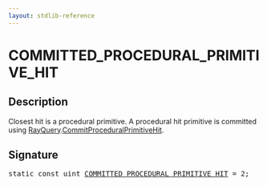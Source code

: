 ```yaml
---
layout: stdlib-reference
---
```


# COMMITTED_PROCEDURAL_PRIMITIVE_HIT

## Description

Closest hit is a procedural primitive.
A procedural hit primitive is committed using <span class='code'><a href="index.html" class="code_type">RayQuery</a>.<a href="commitproceduralprimitivehit-06gp.html">CommitProceduralPrimitiveHit</a></span>.


## Signature
<pre>
<span class='code_keyword'>static</span> <span class='code_keyword'>const</span> <span class="code_keyword">uint</span> <a href="committed_procedural_primitive_hit-012345678abcdefghijlmnopqrstvwx.html" class="code_var">COMMITTED_PROCEDURAL_PRIMITIVE_HIT</a> = 2;
</pre>

